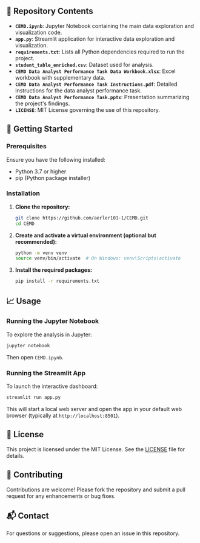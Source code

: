 ## 📁 Repository Contents

- **`CEMD.ipynb`**: Jupyter Notebook containing the main data exploration and visualization code.
- **`app.py`**: Streamlit application for interactive data exploration and visualization.
- **`requirements.txt`**: Lists all Python dependencies required to run the project.
- **`student_table_enriched.csv`**: Dataset used for analysis.
- **`CEMD Data Analyst Performance Task Data Workbook.xlsx`**: Excel workbook with supplementary data.
- **`CEMD Data Analyst Performance Task Instructions.pdf`**: Detailed instructions for the data analyst performance task.
- **`CEMD Data Analyst Performance Task.pptx`**: Presentation summarizing the project's findings.
- **`LICENSE`**: MIT License governing the use of this repository.

## 🚀 Getting Started

### Prerequisites

Ensure you have the following installed:

- Python 3.7 or higher
- pip (Python package installer)

### Installation

1. **Clone the repository:**

   ```bash
   git clone https://github.com/aerler101-1/CEMD.git
   cd CEMD
   ```

2. **Create and activate a virtual environment (optional but recommended):**

   ```bash
   python -m venv venv
   source venv/bin/activate  # On Windows: venv\Scripts\activate
   ```

3. **Install the required packages:**

   ```bash
   pip install -r requirements.txt
   ```

## 📈 Usage

### Running the Jupyter Notebook

To explore the analysis in Jupyter:

```bash
jupyter notebook
```

Then open `CEMD.ipynb`.

### Running the Streamlit App

To launch the interactive dashboard:

```bash
streamlit run app.py
```

This will start a local web server and open the app in your default web browser (typically at `http://localhost:8501`).

## 📄 License

This project is licensed under the MIT License. See the [LICENSE](LICENSE) file for details.

## 🤝 Contributing

Contributions are welcome! Please fork the repository and submit a pull request for any enhancements or bug fixes.

## 📬 Contact

For questions or suggestions, please open an issue in this repository.
